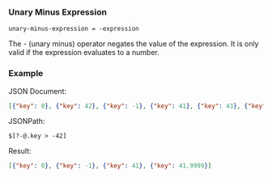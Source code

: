 ### Unary Minus Expression

```text
unary-minus-expression = -expression
```

The - (unary minus) operator negates the value of the expression.
It is only valid if the expression evaluates to a number.

### Example

JSON Document: 
```json
[{"key": 0}, {"key": 42}, {"key": -1}, {"key": 41}, {"key": 43}, {"key": 42.0001}, {"key": 41.9999}, {"key": 100}, {"some": "value"}]
```
JSONPath: 
```text
$[?-@.key > -42]
```
Result:
```json
[{"key": 0}, {"key": -1}, {"key": 41}, {"key": 41.9999}]
```
